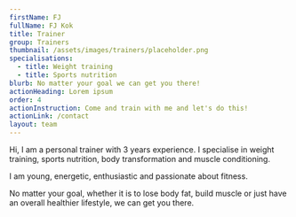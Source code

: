 ```yaml
---
firstName: FJ
fullName: FJ Kok
title: Trainer
group: Trainers
thumbnail: /assets/images/trainers/placeholder.png
specialisations:
  - title: Weight training
  - title: Sports nutrition
blurb: No matter your goal we can get you there!
actionHeading: Lorem ipsum
order: 4
actionInstruction: Come and train with me and let's do this!
actionLink: /contact
layout: team
---
```

Hi, I am a personal trainer with 3 years experience.
I﻿ specialise in weight training, sports nutrition, body transformation and muscle conditioning.

I﻿ am young, energetic, enthusiastic and passionate about fitness.

N﻿o matter your goal, whether it is to lose body fat, build muscle or just have an overall healthier lifestyle, we can get you there.